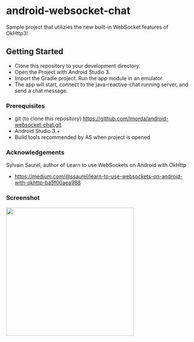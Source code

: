 # android-websocket-chat

Sample project that utilizies the new built-in WebSocket features of OkHttp3! 

## Getting Started

* Clone this repository to your development directory. 
* Open the Project with Android Studio 3. 
* Import the Gradle project. Run the app module in an emulator.
* The app will start, connect to the java-reactive-chat running server, and send a chat message. 

### Prerequisites

* git (to clone this repository)    https://github.com/lmorda/android-websocket-chat.git
* Android Studio 3.+
* Build tools recommended by AS when project is opened

### Acknowledgements

Sylvain Saurel, author of Learn to use WebSockets on Android with OkHttp

* https://medium.com/@ssaurel/learn-to-use-websockets-on-android-with-okhttp-ba5f00aea988

### Screenshot
<p>
  <img src="https://github.com/lmorda/android-websocket-chat/blob/master/screenshot.png" width="350"/>
</p>
